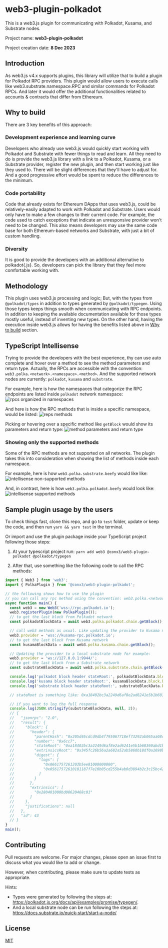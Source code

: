 web3-plugin-polkadot
===========
This is a web3.js plugin for communicating with Polkadot, Kusama, and Substrate nodes.

Project name: **web3-plugin-polkadot**

Project creation date: **8 Dec 2023**


## Introduction
As web3.js v4.x supports plugins, this library will utilize that to build a plugin for Polkadot RPC providers. This plugin would allow users to execute calls like web3.substrate.namespace.RPC and similar commands for Polkadot RPCs. And later it would offer the additional functionalities related to accounts & contracts that differ from Ethereum.

## Why to build
There are 3 key benefits of this approach:

### Development experience and learning curve
Developers who already use web3.js would quickly start working with Polkadot and Substrate with fewer things to read and learn. All they need to do is provide the web3.js library with a link to a Polkadot, Kusama, or a Substrate provider, register the new plugin, and then start working just like they used to. There will be slight differences that they'll have to adjust for. And a good progressive effort would be spent to reduce the differences to the minimum.

### Code portability
Code that already exists for Ethereum DApps that uses web3.js, could be relatively-easily adapted to work with Polkadot and Substrate. Users would only have to make a few changes to their current code. For example, the code used to catch exceptions that indicate an unresponsive provider won't need to be changed. This also means developers may use the same code base for both Ethereum-based networks and Substrate, with just a bit of custom handling.

### Diversity
It is good to provide the developers with an additional alternative to polkadot{.js}. So, developers can pick the library that they feel more comfortable working with.

## Methodology

This plugin uses web3.js processing and logic; But, with the types from `@polkadot/types` in addition to types generated by `@polkadot/typegen`. Using those types keeps things smooth when communicating with RPC endpoints. In addition to keeping the available documentation available for those types mostly useful, instead of inventing new types. 
On the other hand, having the execution inside web3.js allows for having the benefits listed above in [Why to build](#why-to-build) section.  

## TypeScript Intellisense

Trying to provide the developers with the best experience, thy can use auto complete and hover over a method to see the method parameters and return type. Actually, the RPCs are accessible with the convention: `web3.polka.<network>.<namespace>.<method>`. And the supported network nodes are currently: `polkadot`, `kusama` and `substrate`.

For example, here is how the namespaces that categorize the RPC endpoints are listed inside `polkadot` network namespace:
![rpcs organized in namespaces](https://github.com/conx3/hackathon-2023-winter/blob/web3-plugin-polkadot/projects/32-web3-plugin-polkadot/docs/images/intellisense-polkadot-dot.png)


And here is how the RPC methods that is inside a specific namespace, would be listed:
![reps methods](https://github.com/conx3/hackathon-2023-winter/blob/web3-plugin-polkadot/projects/32-web3-plugin-polkadot/docs/images/intellisense-web3.polka.polkadot.chain-dot.png)
  
Picking or hovering over a specific method like `getBlock` would show its parameters and return type:
![method parameters and return type](https://github.com/conx3/hackathon-2023-winter/blob/web3-plugin-polkadot/projects/32-web3-plugin-polkadot/docs/images/intellisense-getblock.png)

### Showing only the supported methods

Some of the RPC methods are not supported on all networks. The plugin takes this into consideration when showing the list of methods inside each namespace.

For example, here is how `web3.polka.substrate.beefy` would like like:
![intellisense non-supported methods](https://github.com/conx3/hackathon-2023-winter/blob/web3-plugin-polkadot/projects/32-web3-plugin-polkadot/docs/images/intellisense-non-supported-methods.png)

And, in contrast, here is how `web3.polka.polkadot.beefy` would look like:
![intellisense supported methods](https://github.com/conx3/hackathon-2023-winter/blob/web3-plugin-polkadot/projects/32-web3-plugin-polkadot/docs/images/intellisense-supported-methods.png)


## Sample plugin usage by the users

To check things fast, clone this repo, and go to `test` folder, update or keep the code, and then run `yarn && yarn test` in the terminal.



Or import and use the plugin package inside your TypeScript project following those steps:

1. At your typescript project run:
`yarn add web3 @conx3/web3-plugin-polkadot @polkadot/typegen`

2. After that, use something like the following code to call the RPC methods:
```ts
import { Web3 } from 'web3';
import { PolkaPlugin } from '@conx3/web3-plugin-polkadot';

// the following shows how to use the plugin
// you can call any rpc method using the convention: web3.polka.<network>.<namespace>.<method>
async function main() {
  const web3 = new Web3('wss://rpc.polkadot.io');
  web3.registerPlugin(new PolkaPlugin());
  // to get the last block from Polkadot network
  const polkadotBlockData = await web3.polka.polkadot.chain.getBlock();

  // call web3 methods as usual. Like updating the provider to Kusama network:
  web3.provider = 'wss://kusama-rpc.polkadot.io';
  // to get the last block from Kusama network
  const kusamaBlockData = await web3.polka.kusama.chain.getBlock();

  // Updating the provider to a local substrate node for example:
  web3.provider = 'ws://127.0.0.1:9944/';
  // to get the last block from a Substrate network
  const substrateBlockData = await web3.polka.substrate.chain.getBlock();

  console.log('polkadot block header stateRoot:', polkadotBlockData.block.header.stateRoot);
  console.log('kusama block header stateRoot:', kusamaBlockData.block.header.stateRoot);
  console.log('substrate block header stateRoot:', substrateBlockData.block.header.stateRoot);

  // stateRoot is something like: 0xa18402bc3a2249d6af8e2ad6241e5b1b60360abd1b4e2c7c733c8c980331d278

  // if you want to log the full response
  console.log(JSON.stringify(substrateBlockData, null, 2));
  // {
  //   "jsonrpc": "2.0",
  //   "result": {
  //     "block": {
  //       "header": {
  //         "parentHash": "0x205d46cdcd9db4f795067718ef73292ab065aa08cec1ad6788b2c24028b160ea",
  //         "number": "0x6cc7",
  //         "stateRoot": "0xa18402bc3a2249d6af8e2ad6241e5b1b60360abd1b4e2c7c733c8c980331d278",
  //         "extrinsicsRoot": "0x345fc26b56a2a682a52ab5860b18df0a1698b0a6ac0cadd9bcba713d1a6f54d0",
  //         "digest": {
  //           "logs": [
  //             "0x0661757261203b5ee81000000000",
  //             "0x05617572610101187f7e10b05cd255b4ab0d3894b2c3c15bc4294a4124a7188981e3833af3440ae4322bec54ff65cb561e9fdfb4d02a5496fc64ea5991fcd4d42b43c48cd2588d"
  //           ]
  //         }
  //       },
  //       "extrinsics": [
  //         "0x280401000bd08620468c01"
  //       ]
  //     },
  //     "justifications": null
  //   },
  //   "id": 43
  // }
}
main();
```

Contributing
------------

Pull requests are welcome. For major changes, please open an issue first to discuss what you would like to add or change.

However, when contributing, please make sure to update tests as appropriate.

Hints:
- Types were generated by following the steps at: https://polkadot.js.org/docs/api/examples/promise/typegen/.
- And a local substrate node can be run following the steps at: https://docs.substrate.io/quick-start/start-a-node/

License
-------

[MIT](https://choosealicense.com/licenses/mit/)
